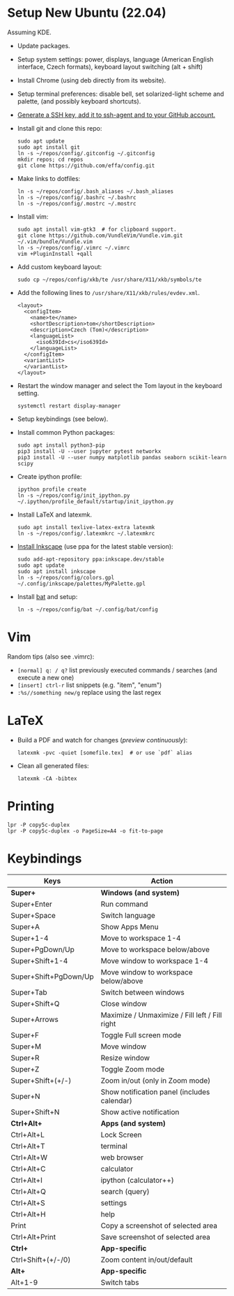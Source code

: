 # Setup New Ubuntu (22.04)

Assuming KDE.

* Update packages.

* Setup system settings:
  power,
  displays,
  language (American English interface, Czech formats),
  keyboard layout switching (alt + shift)

* Install Chrome (using deb directly from its website).

* Setup terminal preferences:
  disable bell, set solarized-light scheme and palette,
  (and possibly keyboard shortcuts).

* [Generate a SSH key, add it to ssh-agent and to your GitHub account.](https://docs.github.com/en/authentication/connecting-to-github-with-ssh/generating-a-new-ssh-key-and-adding-it-to-the-ssh-agent)

* Install git and clone this repo:

      sudo apt update
      sudo apt install git
      ln -s ~/repos/config/.gitconfig ~/.gitconfig
      mkdir repos; cd repos
      git clone https://github.com/effa/config.git

* Make links to dotfiles:

      ln -s ~/repos/config/.bash_aliases ~/.bash_aliases
      ln -s ~/repos/config/.bashrc ~/.bashrc
      ln -s ~/repos/config/.mostrc ~/.mostrc

* Install vim:

      sudo apt install vim-gtk3  # for clipboard support.
      git clone https://github.com/VundleVim/Vundle.vim.git ~/.vim/bundle/Vundle.vim
      ln -s ~/repos/config/.vimrc ~/.vimrc
      vim +PluginInstall +qall

* Add custom keyboard layout:

      sudo cp ~/repos/config/xkb/te /usr/share/X11/xkb/symbols/te

* Add the following lines to `/usr/share/X11/xkb/rules/evdev.xml`.

      <layout>
        <configItem>
          <name>te</name>
          <shortDescription>tom</shortDescription>
          <description>Czech (Tom)</description>
          <languageList>
            <iso639Id>cs</iso639Id>
          </languageList>
        </configItem>
        <variantList>
        </variantList>
      </layout>

* Restart the window manager and select the Tom layout in the keyboard setting.

      systemctl restart display-manager

* Setup keybindings (see below).

* Install common Python packages:

      sudo apt install python3-pip
      pip3 install -U --user jupyter pytest networkx
      pip3 install -U --user numpy matplotlib pandas seaborn scikit-learn scipy

* Create ipython profile:

      ipython profile create
      ln -s ~/repos/config/init_ipython.py ~/.ipython/profile_default/startup/init_ipython.py

* Install LaTeX and latexmk.

      sudo apt install texlive-latex-extra latexmk
      ln -s ~/repos/config/.latexmkrc ~/.latexmkrc

* [Install Inkscape](https://wiki.inkscape.org/wiki/Installing_Inkscape) (use ppa for the latest stable version):

      sudo add-apt-repository ppa:inkscape.dev/stable
      sudo apt update
      sudo apt install inkscape
      ln -s ~/repos/config/colors.gpl ~/.config/inkscape/palettes/MyPalette.gpl


* Install [bat](https://github.com/sharkdp/bat) and setup:

      ln -s ~/repos/config/bat ~/.config/bat/config

# Vim

Random tips (also see .vimrc):
* `[normal] q: / q?` list previously executed commands / searches (and execute a new one)
* `[insert] ctrl-r` list snippets (e.g. "item", "enum")
* `:%s//something new/g` replace using the last regex


# LaTeX

* Build a PDF and watch for changes (*preview continuously*):

      latexmk -pvc -quiet [somefile.tex]  # or use `pdf` alias

* Clean all generated files:

      latexmk -CA -bibtex

# Printing

    lpr -P copy5c-duplex
    lpr -P copy5c-duplex -o PageSize=A4 -o fit-to-page

# Keybindings


Keys | Action
--- | ---
**Super+**            | **Windows (and system)**
Super+Enter           | Run command
Super+Space           | Switch language
Super+A               | Show Apps Menu
Super+1-4             | Move to workspace 1-4
Super+PgDown/Up       | Move to workspace below/above
Super+Shift+1-4       | Move window to workspace 1-4
Super+Shift+PgDown/Up | Move window to workspace below/above
Super+Tab             | Switch between windows
Super+Shift+Q         | Close window
Super+Arrows          | Maximize / Unmaximize / Fill left / Fill right
Super+F               | Toggle Full screen mode
Super+M               | Move window
Super+R               | Resize window
Super+Z               | Toggle Zoom mode
Super+Shift+(+/-)     | Zoom in/out (only in Zoom mode)
Super+N               | Show notification panel (includes calendar)
Super+Shift+N         | Show active notification
**Ctrl+Alt+**         | **Apps (and system)**
Ctrl+Alt+L            | Lock Screen
Ctrl+Alt+T            | terminal
Ctrl+Alt+W            | web browser
Ctrl+Alt+C            | calculator
Ctrl+Alt+I            | ipython (calculator++)
Ctrl+Alt+Q            | search (query)
Ctrl+Alt+S            | settings
Ctrl+Alt+H            | help
Print                 | Copy a screenshot of selected area
Ctrl+Alt+Print        | Save screenshot of selected area
**Ctrl+**             | **App-specific**
Ctrl+Shift+(+/-/0)    | Zoom content in/out/default
**Alt+**              | **App-specific**
Alt+1-9               | Switch tabs
